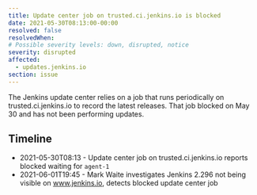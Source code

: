 ```yaml
---
title: Update center job on trusted.ci.jenkins.io is blocked
date: 2021-05-30T08:13:00-00:00
resolved: false
resolvedWhen:
# Possible severity levels: down, disrupted, notice
severity: disrupted
affected:
  - updates.jenkins.io
section: issue
---
```


The Jenkins update center relies on a job that runs periodically on trusted.ci.jenkins.io to record the latest releases.
That job blocked on May 30 and has not been performing updates.

## Timeline

* 2021-05-30T08:13 - Update center job on trusted.ci.jenkins.io reports blocked waiting for `agent-1`
* 2021-06-01T19:45 - Mark Waite investigates Jenkins 2.296 not being visible on www.jenkins.io, detects blocked update center job
